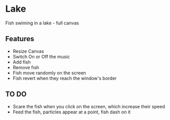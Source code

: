# Lake

Fish swiming in a lake - full canvas

## Features

- Resize Canvas
- Switch On or Off the music 
- Add fish 
- Remove fish 
- Fish move randomly on the screen
- Fish revert when they reach the window's border

## TO DO

- Scare the fish when you click on the screen, which increase their speed
- Feed the fish, particles appear at a point, fish dash on it 